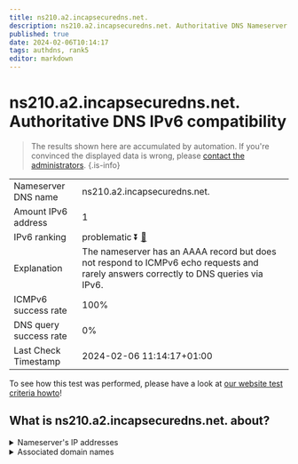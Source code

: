 ```yaml
---
title: ns210.a2.incapsecuredns.net.
description: ns210.a2.incapsecuredns.net. Authoritative DNS Nameserver IPv6 compatibility
published: true
date: 2024-02-06T10:14:17
tags: authdns, rank5
editor: markdown
---
```


# ns210.a2.incapsecuredns.net. Authoritative DNS IPv6 compatibility

> The results shown here are accumulated by automation. If you're convinced the displayed data is wrong, please [contact the administrators](/howto/chat). 
{.is-info}




|   |   |
| - | - |
| Nameserver DNS name | ns210.a2.incapsecuredns.net.
| Amount IPv6 address | 1
| IPv6 ranking | problematic :arrow_double_down: [🔗](/howto/ranking) |
| Explanation | The nameserver has an AAAA record but does not respond to ICMPv6 echo requests and rarely answers correctly to DNS queries via IPv6. |
| ICMPv6 success rate | 100%|
| DNS query success rate | 0% |
| Last Check Timestamp | 2024-02-06 11:14:17+01:00 |

To see how this test was performed, please have a look at [our website test criteria howto](/howto/testcriteria/authdns)!


## What is ns210.a2.incapsecuredns.net. about?




<details>
<summary>Nameserver's IP addresses</summary>

2a02:e980:6::d2

</details>



<details>
<summary>Associated domain names</summary>

www.zurich.de

</details>
